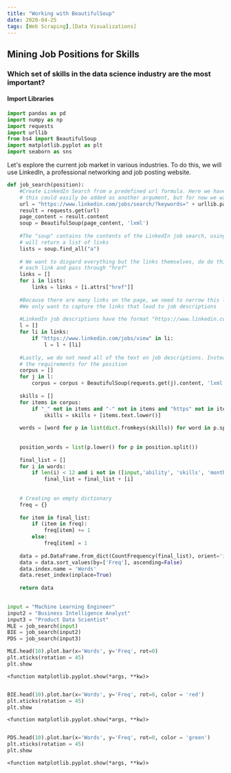 ```yaml
---
title: "Working with BeautifulSoup"
date: 2020-04-25
tags: [Web Scraping],[Data Visualizations]
---
```



## Mining Job Positions for Skills

### Which set of skills in the data science industry are the most important? 

#### Import Libraries


```python
import pandas as pd
import numpy as np
import requests
import urllib
from bs4 import BeautifulSoup 
import matplotlib.pyplot as plt
import seaborn as sns
```

Let's explore the current job market in various industries. 
To do this, we will use LinkedIn, a professional networking and job posting website. 


```python
def job_search(position):
    #Create LinkedIn Search from a predefined url formula. Here we have not set a location to search within
    # this could easily be added as another argument, but for now we want to return general results
    url = "https://www.linkedin.com/jobs/search/?keywords=" + urllib.parse.quote(position, safe='')
    result = requests.get(url)
    page_content = result.content
    soup = BeautifulSoup(page_content, 'lxml')
    
    #The "soup" contains the contents of the LinkedIn job search, using the method "find_all", we pass in "a" which
    # will return a list of links
    lists = soup.find_all("a")
    
    # We want to disgard everything but the links themselves, do do this we call the attribute method on 
    # each link and pass through "href"
    links = []
    for i in lists: 
        links = links + [i.attrs["href"]]
    
    #Because there are many links on the page, we need to narrow this list
    #We only want to capture the links that lead to job descriptions
    
    #LinkedIn job descriptions have the format "https://www.linkedin.com/jobs/view"
    l = []
    for li in links:
        if "https://www.linkedin.com/jobs/view" in li:
            l = l + [li] 
    
    #Lastly, we do not need all of the text on job descriptions. Instead, it's common for employers to list
    # the requirements for the position
    corpus = []
    for j in l:
        corpus = corpus + BeautifulSoup(requests.get(j).content, 'lxml').find_all("li")
        
    skills = []
    for items in corpus:
        if "_" not in items and "-" not in items and "https" not in items and "</h" not in items: 
            skills = skills + [items.text.lower()] 
    
    words = [word for p in list(dict.fromkeys(skills)) for word in p.split()]
    
    
    position_words = list(p.lower() for p in position.split())
    
    final_list = []
    for i in words:
        if len(i) < 12 and i not in ([input,'ability', 'skills', 'months', 'job','experience', 'new','years', 'york,','week', 'francisco,','ca2','ca3','ca1', 'diego,', 'days','weeks','jobs', "-","agoapply", "/",'ago', "angeles,", "," "ago", "&","Now","i", "me", "my", "myself", "we", "our", "ours", "ourselves", "you", "your", "yours", "yourself", "yourselves", "he", "him", "his", "himself", "she", "her", "hers", "herself", "it", "its", "itself", "they", "them", "their", "theirs", "themselves", "what", "which", "who", "whom", "this", "that", "these", "those", "am", "is", "are", "was", "were", "be", "been", "being", "have", "has", "had", "having", "do", "does", "did", "doing", "a", "an", "the", "and", "but", "if", "or", "because", "as", "until", "while", "of", "at", "by", "for", "with", "about", "against", "between", "into", "through", "during", "before", "after", "above", "below", "to", "from", "up", "down", "in", "out", "on", "off", "over", "under", "again", "further", "then", "once", "here", "there", "when", "where", "why", "how", "all", "any", "both", "each", "few", "more", "most", "other", "some", "such", "no", "nor", "not", "only", "own", "same", "so", "than", "too", "very", "s", "t", "can", "will", "just", "don", "should", "now"] + position_words):
            final_list = final_list + [i]
            
            
    # Creating an empty dictionary  
    freq = {} 
    
    for item in final_list: 
        if (item in freq): 
            freq[item] += 1
        else: 
            freq[item] = 1
            
    data = pd.DataFrame.from_dict(CountFrequency(final_list), orient='index', columns = ['Freq'])
    data = data.sort_values(by=['Freq'], ascending=False)
    data.index.name = 'Words'
    data.reset_index(inplace=True)
            
    return data
        
```


```python
input = "Machine Learning Engineer"
input2 = "Business Intelligence Analyst"
input3 = "Product Data Scientist"
MLE = job_search(input)
BIE = job_search(input2)
PDS = job_search(input3)

```


```python
MLE.head(10).plot.bar(x='Words', y='Freq', rot=0)
plt.xticks(rotation = 45) 
plt.show
```




    <function matplotlib.pyplot.show(*args, **kw)>



<img src="{{ site.url }}{{ site.baseurl }}/images/output_7_1.png" alt="">



```python
BIE.head(10).plot.bar(x='Words', y='Freq', rot=0, color = 'red')
plt.xticks(rotation = 45) 
plt.show
```




    <function matplotlib.pyplot.show(*args, **kw)>



<img src="{{ site.url }}{{ site.baseurl }}/images/output_8_1.png" alt="">




```python
PDS.head(10).plot.bar(x='Words', y='Freq', rot=0, color = 'green')
plt.xticks(rotation = 45) 
plt.show
```




    <function matplotlib.pyplot.show(*args, **kw)>



<img src="{{ site.url }}{{ site.baseurl }}/images/output_9_1.png" alt="">



```python

```
